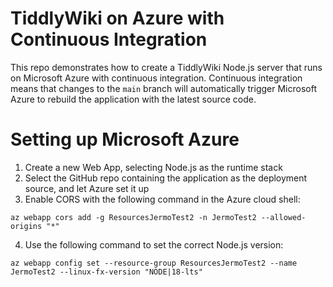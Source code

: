 # TiddlyWiki on Azure with Continuous Integration

This repo demonstrates how to create a TiddlyWiki Node.js server that runs on Microsoft Azure with continuous integration. Continuous integration means that changes to the `main` branch will automatically trigger Microsoft Azure to rebuild the application with the latest source code.

# Setting up Microsoft Azure

1. Create a new Web App, selecting Node.js as the runtime stack
2. Select the GitHub repo containing the application as the deployment source, and let Azure set it up
3. Enable CORS with the following command in the Azure cloud shell:

```
az webapp cors add -g ResourcesJermoTest2 -n JermoTest2 --allowed-origins "*"
```

4. Use the following command to set the correct Node.js version:

```
az webapp config set --resource-group ResourcesJermoTest2 --name JermoTest2 --linux-fx-version "NODE|18-lts"
```


